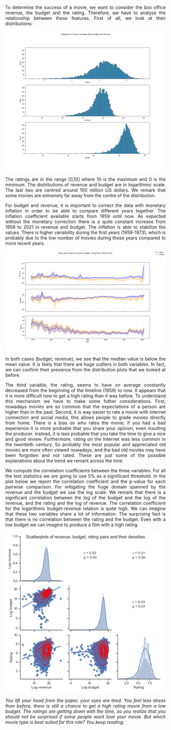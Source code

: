 <p align="justify"> To determine the success of a movie, we want to consider the box office revenue, the budget and the rating. Therefore, we have to analyse the relationship between these features. First of all, we  look at  their distributions:</p>

<p align="center">
  <img src="images/hist_RRB_log.png" />
</p>
  
<p align="justify"> The ratings are in the range [0,10] where 10 is the maximum and 0 is the minimum. The distributions of revenue and budget are in logarithmic scale. The last two are centred  around  100 million US dollars. We remark that some movies are extremely far away from the centre of the distribution.</p>

<p align="justify"> For budget and revenue, it is important to correct the data with monetary inflation in order to be able to compare different years together. The inflation coefficient available starts from 1959 until now. As expected without the monetary correction there is a quite constant increase from 1959 to 2021 in revenue and budget. The inflation is able to stabilize the values. There is higher variability during the first years (1959-1973), which is probably due to the low number of movies during those years compared to more recent years.</p>

<p align="center">
  <img src="images/RRB_across_time.png" />
</p>

<p align="justify"> In both cases (budget, revenue), we see that the median value is below the mean value. It is likely that there are huge outliers in both variables. In fact, we can confirm their presence from the distribution plots that we looked at before.</p>

<p align="justify"> The third variable, the rating, seems to have on average constantly decreased from the beginning of the timeline (1959) to now. It appears that it is more difficult now to get a high rating than it was before. To understand this mechanism we have to make some futher considerations. First, nowadays movies are so common that the expectations of a person are higher than in the past. Second, it is way easier to rate a movie with internet connection and social media, this allows people to grade movies directly from home. There is a bias on who rates the movie, if you had a bad experience it is more probable that you share your opinion, even insulting the producer. Instead, it is less probable that you take the time to give a nice and good review. Furthermore, rating on the Internet was less common in the twentieth century. So probably the most popular and appreciated old movies are more often viewed nowadays, and the bad old movies may have been forgotten and not rated. These are just some of the possible explanations about the trend we remark across the time.</p>

<p align="justify"> We compute the correlation coefficients between the three variables. For all the test statistics we are going to use 5% as a significant threshold. In the plot below we report the correlation coefficient and the p-value for each pairwise comparison. For mitigating the huge domain spanned by the revenue and the budget we use the log scale. We remark that there is a significant correlation between the log of the budget and the log of the revenue, and the rating and the log of revenue. The correlation coefficient for the logarithmic budget-revenue relation is quite high. We can imagine that these two variables share a lot of information. The surprising fact is that there is no correlation between the rating and the budget. Even with a low budget we can imagine to produce a film with a high rating.</p>

<p align="center">
  <img src="images/pairgrid_RRB_by_point.png" />
</p>
  
<p align="justify"><i> You lift your head from the paper, your eyes are tired. You feel less stress than before, there is still a chance to get a high rating movie from a low budget. The ratings are getting down with the time, so you realize that you should not be surprised if some people wont love your movie. But which movie type is best suited for this role? You keep reading. </i></p>
